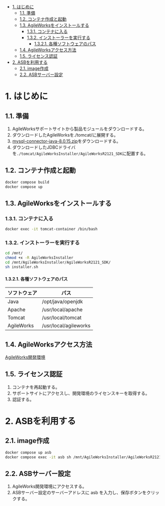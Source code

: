 - [1. はじめに](#1-はじめに)
  - [1.1. 準備](#11-準備)
  - [1.2. コンテナ作成と起動](#12-コンテナ作成と起動)
  - [1.3. AgileWorksをインストールする](#13-agileworksをインストールする)
    - [1.3.1. コンテナに入る](#131-コンテナに入る)
    - [1.3.2. インストーラーを実行する](#132-インストーラーを実行する)
      - [1.3.2.1. 各種ソフトウェアのパス](#1321-各種ソフトウェアのパス)
  - [1.4. AgileWorksアクセス方法](#14-agileworksアクセス方法)
  - [1.5. ライセンス認証](#15-ライセンス認証)
- [2. ASBを利用する](#2-asbを利用する)
  - [2.1. image作成](#21-image作成)
  - [2.2. ASBサーバー設定](#22-asbサーバー設定)

# 1. はじめに
## 1.1. 準備
1. AgileWorksサポートサイトから製品モジュールをダウンロードする。
1. ダウンロードしたAgileWorksを./tomcat/に展開する。
1. [mysql-connector-java-8.0.15.zip](https://downloads.mysql.com/archives/get/p/3/file/mysql-connector-java-8.0.15.zip)をダウンロードする。
1. ダウンロードしたJDBCドライバを```./tomcat/AgileWorksInstaller/AgileWorksR2121_SDK```に配置する。

## 1.2. コンテナ作成と起動
```bash
docker compose build
docker compose up
```
## 1.3. AgileWorksをインストールする
### 1.3.1. コンテナに入る

```bash
docker exec -it tomcat-container /bin/bash
```

### 1.3.2. インストーラーを実行する
```bash
cd /mnt/
chmod +x -R AgileWorksInstaller
cd /mnt/AgileWorksInstaller/AgileWorksR2121_SDK/
sh installer.sh
```

#### 1.3.2.1. 各種ソフトウェアのパス
|ソフトウェア|パス|
|--|--|
| Java | /opt/java/openjdk |
| Apache | /usr/local/apache |
| Tomcat | /usr/local/tomcat |
| AgileWorks | /usr/local/agileworks |

## 1.4. AgileWorksアクセス方法
[AgileWorks開発環境](http://127.0.0.1/AgileWorks/Broker/EMMA)

## 1.5. ライセンス認証
1. コンテナを再起動する。
1. サポートサイトにアクセスし、開発環境のライセンスキーを取得する。
1. 認証する。

# 2. ASBを利用する
## 2.1. image作成
```bash
docker compose up asb
docker compose exec -it asb sh /mnt/AgileWorksInstaller/AgileWorksR2121_SDK/installer.sh
```

## 2.2. ASBサーバー設定
1. AgileWorks開発環境にアクセスする。
2. ASBサーバー設定のサーバーアドレスに asb を入力し、保存ボタンをクリックする。
